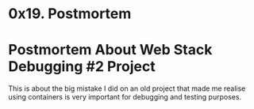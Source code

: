 # 0x19. Postmortem
# Postmortem About Web Stack Debugging #2 Project
This is about the big mistake I did on an old project that made me realise using containers is very important for debugging and testing purposes.
